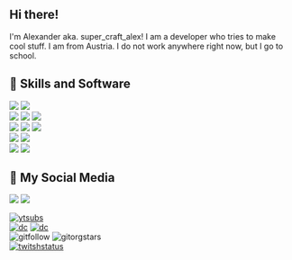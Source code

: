 ## Hi there! 
I'm Alexander aka. super_craft_alex! I am a developer who tries to make cool stuff. I am from Austria. I do not work anywhere right now, but I go to school.

## 🔧 Skills and Software
![](https://img.shields.io/badge/OS-Windows-informational?style=for-the-badge&logo=windows&logoColor=white&color=blue)
![](https://img.shields.io/badge/OS-Kali&nbsp;Linux-informational?style=for-the-badge&logo=linux&logoColor=white&color=yellowgreen)
<br>
![](https://img.shields.io/badge/Editor-Visual_Studio_Code-informational?style=for-the-badge&logo=visual-studio-code&logoColor=white&color=blueviolet)
![](https://img.shields.io/badge/EDITOR-ATOM-ligthgreen?style=for-the-badge)
![](https://img.shields.io/badge/EDITOR-ECLIPSE-orange?style=for-the-badge)
<br>
![](https://img.shields.io/badge/Code-Java-informational?style=for-the-badge&logo=java&logoColor=white&color=orange)
![](https://img.shields.io/badge/Code-JavaScript-informational?style=for-the-badge&logo=javascript&logoColor=white&color=yellow)
![](https://img.shields.io/badge/Code-PHP-informational?style=for-the-badge&logo=php&logoColor=white&color=informational)
<br>
![](https://img.shields.io/badge/Shell-Bash-informational?style=for-the-badge&logo=gnu-bash&logoColor=white&color=success)
![](https://img.shields.io/badge/Shell-CMD-informational?style=for-the-badge&logo=gnu-bash&logoColor=white&color=blueviolet)
<br>
![](https://img.shields.io/badge/Tools-MetaSploit-informational?style=for-the-badge&color=informational)
![](https://img.shields.io/badge/Tools-Ghidra-informational?style=for-the-badge&color=informational)

## 📱 My Social Media
[![](https://img.shields.io/badge/Social&nbsp;Media-Youtube-red?style=for-the-badge&logo=youtube&logoColor=white)](https://www.youtube.com/channel/UC-7eYAI18kCe9__wpdZcfaA)
[![](https://img.shields.io/badge/Social&nbsp;Media-Twitch-informational?style=for-the-badge&logo=twitch&logoColor=white)](https://www.twitch.tv/super_craft_alex_2)

[![ytsubs](https://img.shields.io/youtube/channel/subscribers/UC-7eYAI18kCe9__wpdZcfaA?logo=youtube&style=for-the-badge)](https://www.youtube.com/channel/UC-7eYAI18kCe9__wpdZcfaA)
<br>
[![dc](https://img.shields.io/discord/644855890008342529?label=Discord&logo=discord&style=for-the-badge&color=blue)](https://discord.gg/yJyQrJWAsA)
[![dc](https://img.shields.io/discord/814781939781337088?label=Liquido&nbsp;Discord&logo=discord&style=for-the-badge&color=blue)](https://discord.gg/25Xk45aHS4)
<br>
![gitfollow](https://img.shields.io/github/followers/SuperCraftAlex?logo=github&style=for-the-badge)
![gitorgstars](https://img.shields.io/github/stars/SuperCraftAlex?label=Stars&logo=github&style=for-the-badge)
<br>
[![twitshstatus](https://img.shields.io/twitch/status/super_craft_alex_2?logo=twitch&style=for-the-badge)](https://www.twitch.tv/super_craft_alex_2)
